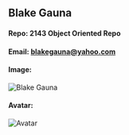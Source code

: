 ## Blake Gauna
#### Repo: 2143 Object Oriented Repo
#### Email: blakegauna@yahoo.com
#### Image:
![Blake Gauna](https://drive.google.com/file/d/1bPY-aFfKNi15ivl_J7AWFJ9p6RPPf800/view)
#### Avatar:
![Avatar](https://cs.msutexas.edu/~griffin/zcloud/zcloud-files/einstein_avatar.png)
